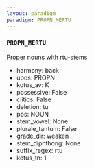 ```yaml
---
layout: paradigm
paradigm: PROPN_MERTU
---
```

### ` PROPN_MERTU `

Proper nouns with rtu-stems
* harmony: back
* upos: PROPN
* kotus_av: K
* possessive: False
* clitics: False
* deletion: tu
* pos: NOUN
* stem_vowel: None
* plurale_tantum: False
* grade_dir: weaken
* stem_diphthong: None
* suffix_regex: rtu
* kotus_tn: 1
